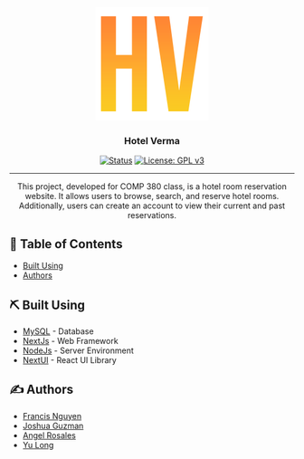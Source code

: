 <p align="center">
  <a href="" rel="noopener">
 <img width=200px height=200px src="icon.png" alt="Project logo"></a>
</p>

<h3 align="center">Hotel Verma</h3>

<div align="center">

  [![Status](https://img.shields.io/badge/status-active-success.svg)]() 
  [![License: GPL v3](https://img.shields.io/badge/License-GPLv3-blue.svg)](https://www.gnu.org/licenses/gpl-3.0)

</div>

---

<p align="center"> This project, developed for COMP 380 class, is a hotel room reservation website. It allows users to browse, search, and reserve hotel rooms. Additionally, users can create an account to view their current and past reservations.
    <br> 
</p>

## 📝 Table of Contents
- [Built Using](#built_using)
- [Authors](#authors)

## ⛏️ Built Using <a name = "built_using"></a>
- [MySQL](https://www.mysql.com/) - Database
- [NextJs](https://nextjs.org/) - Web Framework
- [NodeJs](https://nodejs.org/en/) - Server Environment
- [NextUI](https://nextui.org/) - React UI Library

## ✍️ Authors <a name = "authors"></a>
- [Francis Nguyen](https://github.com/HyKNH)
- [Joshua Guzman](https://github.com/JoshuaN0930)
- [Angel Rosales](https://github.com/rosalesangel)
- [Yu Long](https://github.com/yulong503)

  
